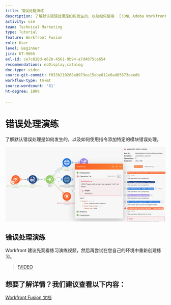 ```yaml
---
title: 错误处理演练
description: 了解默认错误处理是如何发生的，以及如何使用  [!DNL Adobe Workfront Fusion] 中的指令添加特定的模块错误处理。
activity: use
team: Technical Marketing
type: Tutorial
feature: Workfront Fusion
role: User
level: Beginner
jira: KT-9065
exl-id: ce7c810d-e62b-4561-9b94-a7d4075ce654
recommendations: noDisplay,catalog
doc-type: video
source-git-commit: f033b210268e8979ee15abe812e6ad85673eeedb
workflow-type: tm+mt
source-wordcount: '81'
ht-degree: 100%

---
```


# 错误处理演练

了解默认错误处理是如何发生的，以及如何使用指令添加特定的模块错误处理。

![错误处理场景的图像](assets/troubleshooting-and-error-handling-7.png)

## 错误处理演练

Workfront 建议先观看练习演练视频，然后再尝试在您自己的环境中重新创建练习。

>[!VIDEO](https://video.tv.adobe.com/v/335306/?quality=12&learn=on)

## 想要了解详情？我们建议查看以下内容：

[Workfront Fusion 文档](https://experienceleague.adobe.com/docs/workfront/using/adobe-workfront-fusion/workfront-fusion-2.html?lang=zh-Hans)
